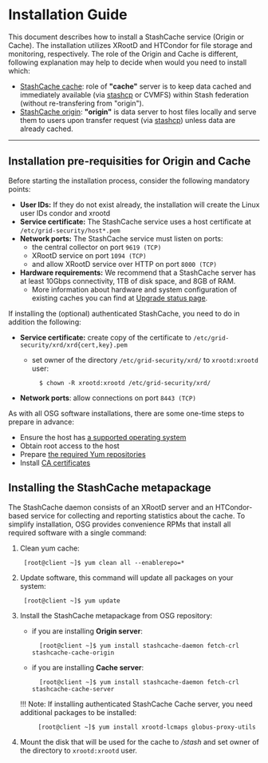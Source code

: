 # Installation Guide

This document describes how to install a StashCache service (Origin or Cache). The installation utilizes XRootD and HTCondor for file storage and monitoring, respectively. The role of the Origin and Cache is different, following explanation may help to decide when would you need to install which:

* [StashCache cache](configure-cache.md): role of **"cache"** server is to keep data cached and immediately available (via [stashcp](https://support.opensciencegrid.org/support/solutions/articles/12000002775-transferring-data-with-stashcach) or CVMFS) within Stash federation (without re-transfering from "origin").
* [StashCache origin](configure-origin.md): **"origin"** is data server to host files locally and serve them to users upon transfer request (via [stashcp](https://support.opensciencegrid.org/support/solutions/articles/12000002775-transferring-data-with-stashcach))  unless data are already cached.

---

## Installation pre-requisities for Origin and Cache

Before starting the installation process, consider the following mandatory points:

* __User IDs:__ If they do not exist already, the installation will create the Linux user IDs condor and xrootd
* __Service certificate:__ The StashCache service uses a host certificate at `/etc/grid-security/host*.pem`
* __Network ports:__ The StashCache service must listen on ports:
    * the central collector on port `9619 (TCP)` 
    * XRootD service on port `1094 (TCP)`
    * and allow XRootD service over HTTP on port `8000 (TCP)`
* __Hardware requirements:__ We recommend that a StashCache server has at least 10Gbps connectivity, 1TB of disk space, and 8GB of RAM. 
    * More information about hardware and system configuration of existing caches you can find at [Upgrade status page](../ops/upgrades.md).

If installing the (optional) authenticated StashCache, you need to do in addition the following:

* __Service certificate:__ create copy of the certificate to `/etc/grid-security/xrd/xrd{cert,key}.pem`
    * set owner of the directory `/etc/grid-security/xrd/` to `xrootd:xrootd` user:
    
            $ chown -R xrootd:xrootd /etc/grid-security/xrd/

* __Network ports__: allow connections on port `8443 (TCP)` 

As with all OSG software installations, there are some one-time steps to prepare in advance:

* Ensure the host has [a supported operating system](https://twiki.grid.iu.edu/bin/view/Documentation/Release3/SupportedOperatingSystems)
* Obtain root access to the host
* Prepare [the required Yum repositories](https://twiki.grid.iu.edu/bin/view/Documentation/Release3/YumRepositories)
* Install [CA certificates](https://twiki.grid.iu.edu/bin/view/Documentation/Release3/InstallCertAuth)

## Installing the StashCache metapackage

The StashCache daemon consists of an XRootD server and an HTCondor-based service for collecting and reporting statistics about the cache. To simplify installation, OSG provides convenience RPMs that install all required software with a single command:

1. Clean yum cache:

        [root@client ~]$ yum clean all --enablerepo=*


2. Update software, this command will update all packages on your system:

        [root@client ~]$ yum update


3. Install the StashCache metapackage from OSG repository:

    * if you are installing __Origin server__:
   
            [root@client ~]$ yum install stashcache-daemon fetch-crl stashcache-cache-origin
   
    * if you are installing __Cache server__:
   
            [root@client ~]$ yum install stashcache-daemon fetch-crl stashcache-cache-server
   

    !!! Note: 
        If installing authenticated StashCache Cache server, you need additional packages to be installed:
    
            [root@client ~]$ yum install xrootd-lcmaps globus-proxy-utils


4. Mount the disk that will be used for the cache to */stash* and set owner of the directory to `xrootd:xrootd` user.
